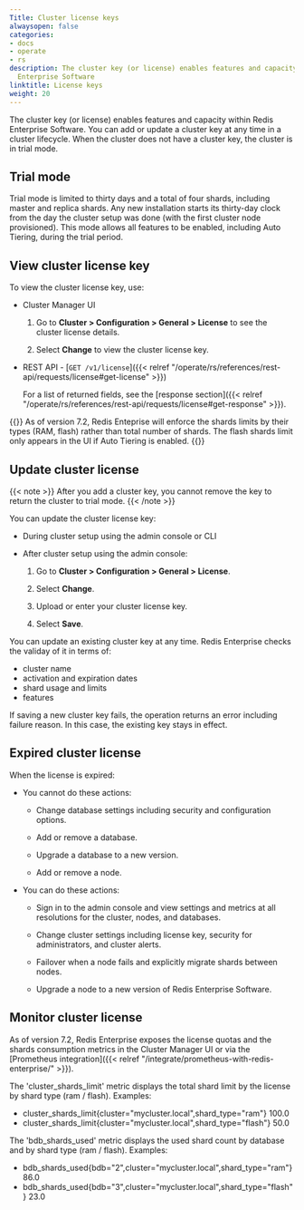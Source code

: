 ```yaml
---
Title: Cluster license keys
alwaysopen: false
categories:
- docs
- operate
- rs
description: The cluster key (or license) enables features and capacity within Redis
  Enterprise Software
linktitle: License keys
weight: 20
---
```

The cluster key (or license) enables features and capacity within Redis Enterprise Software.
You can add or update a cluster key at any time in a cluster lifecycle.
When the cluster does not have a cluster key, the cluster is in trial mode.

## Trial mode

Trial mode is limited to thirty days and a total of four shards, including master and replica
shards. Any new installation starts its thirty-day clock from the day
the cluster setup was done (with the first cluster node provisioned).
This mode allows all features to be enabled, including Auto Tiering,
during the trial period.

## View cluster license key

To view the cluster license key, use:

- Cluster Manager UI

    1. Go to **Cluster > Configuration > General > License** to see the cluster license details.

    1. Select **Change** to view the cluster license key.

- REST API - [`GET /v1/license`]({{< relref "/operate/rs/references/rest-api/requests/license#get-license" >}})

    For a list of returned fields, see the [response section]({{< relref "/operate/rs/references/rest-api/requests/license#get-response" >}}).

{{<note>}}
As of version 7.2, Redis Enteprise will enforce the shards limits by their types (RAM, flash) rather than total number of shards. The flash shards limit only appears in the UI if Auto Tiering is enabled.
{{</note>}}

## Update cluster license

{{< note >}}
After you add a cluster key, you cannot remove the key to return the cluster to trial mode.
{{< /note >}}

You can update the cluster license key:

- During cluster setup using the admin console or CLI

- After cluster setup using the admin console:

    1. Go to **Cluster > Configuration > General > License**.
    
    1. Select **Change**.

    1. Upload or enter your cluster license key.
    
    1. Select **Save**.

You can update an existing cluster key at any time.
Redis Enterprise checks the validay of it in terms of:
- cluster name
- activation and expiration dates
- shard usage and limits
- features

If saving a new cluster key fails, the operation returns an error including failure reason.
In this case, the existing key stays in effect.

## Expired cluster license

When the license is expired:

- You cannot do these actions:

    - Change database settings including security and configuration options.

    - Add or remove a database.

    - Upgrade a database to a new version.

    - Add or remove a node.

- You can do these actions:

    - Sign in to the admin console and view settings and metrics at all resolutions for the cluster, nodes, and databases.

    - Change cluster settings including license key, security for administrators, and cluster alerts.

    - Failover when a node fails and explicitly migrate shards between nodes.

    - Upgrade a node to a new version of Redis Enterprise Software.
 
## Monitor cluster license

As of version 7.2, Redis Enterprise exposes the license quotas and the shards consumption metrics in the Cluster Manager UI or via the [Prometheus integration]({{< relref "/integrate/prometheus-with-redis-enterprise/" >}}).

The 'cluster_shards_limit' metric displays the total shard limit by the license by shard type (ram / flash).
Examples:
- cluster_shards_limit{cluster="mycluster.local",shard_type="ram"} 100.0
- cluster_shards_limit{cluster="mycluster.local",shard_type="flash"} 50.0

The 'bdb_shards_used' metric displays the used shard count by database and by shard type (ram / flash).
Examples:
- bdb_shards_used{bdb="2",cluster="mycluster.local",shard_type="ram"} 86.0
- bdb_shards_used{bdb="3",cluster="mycluster.local",shard_type="flash"} 23.0

